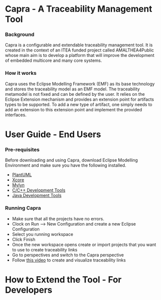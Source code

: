 # Capra - A Traceability Management Tool

### Background
Capra is a configurable and extendable traceability management tool. It is created in the context of an ITEA funded project called AMALTHEA4Public whose main aim is to develop a platform that will improve the development of embedded multicore and many core systems.

### How it works

Capra uses the Eclipse Modelling Framework (EMF) as its base technology and stores the traceability model as an EMF model. The traceability metamodel is not fixed and can be defined by the user. It relies on the Eclipse Extension mechanism and provides an extension point for artifacts types to be supported. To add a new type of artifact, one simply needs to add an extension to this extension point and implement the provided interfaces.


# User Guide - End Users

### Pre-requisites

Before downloading and using Capra, download Eclipse Modelling Environment and make sure you have the following installed.

* [PlantUML](http://plantuml.com)
* [Xcore](https://wiki.eclipse.org/Xcore)
* [Mylyn](https://www.eclipse.org/mylyn/)
* [C/C++ Development Tools](https://www.eclipse.org/cdt/)
* [Java Development Tools](https://www.eclipse.org/jdt)


### Running Capra

* Make sure that all the projects have no errors.
* Clock on Run --> New Configuration and create a new Eclipse Configuration
* Select you running workspace
* Click Finish
* Once the new workspace opens create or import projects that you want to  use to create traceability links
* Go to perspectives and switch to the Capra perspective
* Follow [this video](https://www.dropbox.com/s/9p76ebqvax16uc1/HVAC-Capra%20Incomplete1.mov?dl=0) to create and visualize traceability links



# How to Extend the Tool - For Developers

